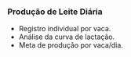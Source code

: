 ### Produção de Leite Diária

- Registro individual por vaca.
- Análise da curva de lactação.
- Meta de produção por vaca/dia.